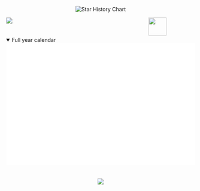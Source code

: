 
<p align="center">
  <source
    media="(prefers-color-scheme: dark)"
    srcset="
      https://readme-typing-svg.demolab.com?font=&weight=600&size=40&pause=1000&color=FFFFFF&center=true&vCenter=true&random=false&width=435&height=60&lines=I+LOVE+PROGRAMMING
    "
  />
  <source
    media="(prefers-color-scheme: light)"
    srcset="
      https://readme-typing-svg.demolab.com?font=&weight=600&size=40&pause=1000&color=000000&center=true&vCenter=true&random=false&width=435&height=60&lines=I+LOVE+PROGRAMMING
    "
  />
  <img
    alt="Star History Chart"
    src="https://readme-typing-svg.demolab.com?font=&weight=600&size=40&pause=1000&color=FFFFFF&center=true&vCenter=true&random=false&width=435&height=60&lines=I+LOVE+PROGRAMMING"
  />
</p>
  <img
    width="380"
    align="left"
    src="https://github-readme-stats.vercel.app/api?username=AshSlake&show_icons=true&theme=calm"
  />
</p>
<a href="https://discord.com/users/845087927981309952">
    <img
      width="48"
      height="48"
      align="rigth"
      src="https://i.pinimg.com/736x/85/e9/d7/85e9d74f125bb82aa4be2478ce02bbd4.jpg"
    />
    </a>
  </a>
  <tr>
    <td colspan="2" align="center">
      <details open><summary>Full year calendar</summary><img src="https://github.com/lowlighter/metrics/blob/examples/metrics.plugin.isocalendar.fullyear.svg" alt=""></img></details>
    </details>
      <img width="900" height="1" alt="">
    </td>
  </tr>

<p align="center">
      <img align="center" src="https://komarev.com/ghpvc/?username=AshSlake&style=flat-square&base=500" />
</p>

